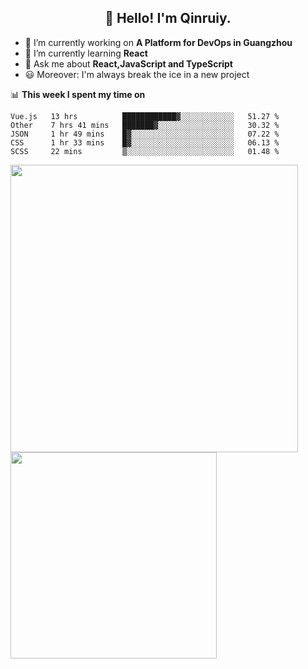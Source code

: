 <h2 align="center">👋 Hello! I'm Qinruiy.</h2>


- 🔭 I’m currently working on **A Platform for DevOps in Guangzhou**
- 🌱 I’m currently learning **React**
- 💬 Ask me about **React,JavaScript and TypeScript**
- 😃 Moreover: I'm always break the ice in a new project

📊 **This week I spent my time on**

<!--START_SECTION:waka-->
```text
Vue.js   13 hrs          ████████████▓░░░░░░░░░░░░   51.27 % 
Other    7 hrs 41 mins   ███████▓░░░░░░░░░░░░░░░░░   30.32 % 
JSON     1 hr 49 mins    █▓░░░░░░░░░░░░░░░░░░░░░░░   07.22 % 
CSS      1 hr 33 mins    █▓░░░░░░░░░░░░░░░░░░░░░░░   06.13 % 
SCSS     22 mins         ▒░░░░░░░░░░░░░░░░░░░░░░░░   01.48 % 
```
<!--END_SECTION:waka-->

<p>
<img align="left" width="460" src="https://github-readme-stats.vercel.app/api?username=Qinruiy&custom_title=Qrinruiy's Github Stats&theme=graywhite&hide_border=true"/> <img align="left" width="330" src="https://github-readme-stats.vercel.app/api/top-langs/?username=Qinruiy&layout=compact&theme=graywhite&hide_border=true"/>
</p>
